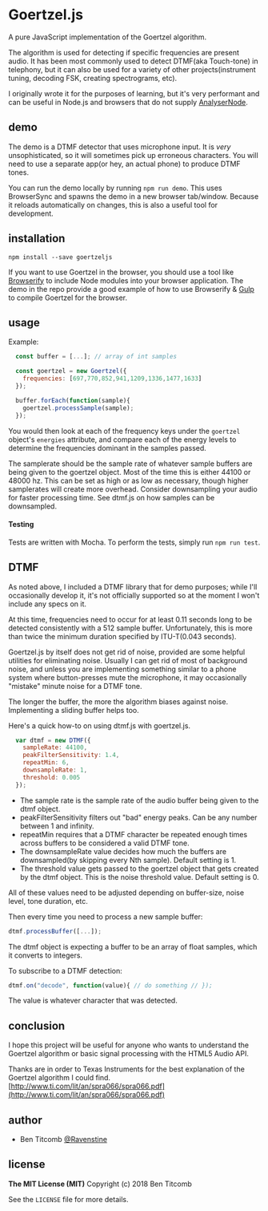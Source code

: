 Goertzel.js
===========
A pure JavaScript implementation of the Goertzel algorithm.

The algorithm is used for detecting if specific frequencies are present audio.  It has been most commonly used to detect DTMF(aka Touch-tone) in telephony, but it can also be used for a variety of other projects(instrument tuning, decoding FSK, creating spectrograms, etc).

I originally wrote it for the purposes of learning, but it's very performant and can be useful in Node.js and browsers that do not supply [AnalyserNode](https://developer.mozilla.org/en-US/docs/Web/API/AnalyserNode).

## demo
The demo is a DTMF detector that uses microphone input.  It is *very* unsophisticated, so it will sometimes pick up erroneous characters.  You will need to use a separate app(or hey, an actual phone) to produce DTMF tones.

You can run the demo locally by running `npm run demo`.  This uses BrowserSync and spawns the demo in a new browser tab/window.  Because it reloads automatically on changes, this is also a useful tool for development.

## installation

`npm install --save goertzeljs`

If you want to use Goertzel in the browser, you should use a tool like [Browserify](https://github.com/substack/node-browserify) to include Node modules into your browser application.  The demo in the repo provide a good example of how to use Browserify & [Gulp](https://github.com/gulpjs/gulp) to compile Goertzel for the browser.


## usage
Example:
```javascript
  const buffer = [...]; // array of int samples

  const goertzel = new Goertzel({
    frequencies: [697,770,852,941,1209,1336,1477,1633]
  });

  buffer.forEach(function(sample){
    goertzel.processSample(sample);
  });
```

You would then look at each of the frequency keys under the `goertzel` object's `energies` attribute, and compare each of the energy levels to determine the frequencies dominant in the samples passed.

The samplerate should be the sample rate of whatever sample buffers are being given to the goertzel object.  Most of the time this is either 44100 or 48000 hz.  This can be set as high or as low as necessary, though higher samplerates will create more overhead.  Consider downsampling your audio for faster processing time.  See dtmf.js on how samples can be downsampled.


#### Testing
Tests are written with Mocha.  To perform the tests, simply run `npm run test`.


## DTMF
As noted above, I included a DTMF library that for demo purposes; while I'll occasionally develop it, it's not officially supported so at the moment I won't include any specs on it.

At this time, frequencies need to occur for at least 0.11 seconds long to be detected consistently with a 512 sample buffer.  Unfortunately, this is more than twice the minimum duration specified by ITU-T(0.043 seconds).

Goertzel.js by itself does not get rid of noise, provided are some helpful utilities for eliminating noise.  Usually I can get rid of most of background noise, and unless you are implementing something similar to a phone system where button-presses mute the microphone, it may occasionally "mistake" minute noise for a DTMF tone.

The longer the buffer, the more the algorithm biases against noise.  Implementing a sliding buffer helps too.

Here's a quick how-to on using dtmf.js with goertzel.js.

```javascript
  var dtmf = new DTMF({
    sampleRate: 44100,
    peakFilterSensitivity: 1.4,
    repeatMin: 6,
    downsampleRate: 1,
    threshold: 0.005
  });
```

* The sample rate is the sample rate of the audio buffer being given to the dtmf object.
* peakFilterSensitivity filters out "bad" energy peaks.  Can be any number between 1 and infinity.
* repeatMin requires that a DTMF character be repeated enough times across buffers to be considered a valid DTMF tone.
* The downsampleRate value decides how much the buffers are downsampled(by skipping every Nth sample).  Default setting is 1.
* The threshold value gets passed to the goertzel object that gets created by the dtmf object.  This is the noise threshold value.  Default setting is 0.

All of these values need to be adjusted depending on buffer-size, noise level, tone duration, etc.

Then every time you need to process a new sample buffer:
```javascript
dtmf.processBuffer([...]);
```

The dtmf object is expecting a buffer to be an array of float samples, which it converts to integers.

To subscribe to a DTMF detection:
```javascript
dtmf.on("decode", function(value){ // do something // });
```

The value is whatever character that was detected.


## conclusion
I hope this project will be useful for anyone who wants to understand the Goertzel algorithm or basic signal processing with the HTML5 Audio API.

Thanks are in order to Texas Instruments for the best explanation of the Goertzel algorithm I could find.
[http://www.ti.com/lit/an/spra066/spra066.pdf](http://www.ti.com/lit/an/spra066/spra066.pdf)


## author
* Ben Titcomb [@Ravenstine](https://github.com/Ravenstine)

## license
**The MIT License (MIT)**
Copyright (c) 2018 Ben Titcomb

See the `LICENSE` file for more details.
